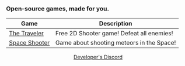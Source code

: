 ### Open-source games, made for you.
  
| Game | Description |
| - | - |
| [The Traveler](https://github.com/notestudios/TheTraveler) | Free 2D Shooter game! Defeat all enemies! |
| [Space Shooter](https://github.com/notestudios/SpaceShooter) | Game about shooting meteors in the Space! |

<p align="center">
  <a href="https://discord.com/users/568589231954591749">Developer's Discord</a>
</p>
